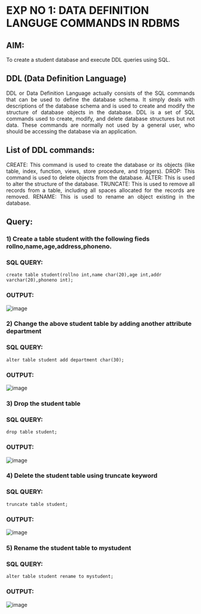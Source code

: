 # EXP NO 1: DATA DEFINITION LANGUGE COMMANDS IN RDBMS

## AIM:
To create a student database and execute DDL queries using SQL.


## DDL (Data Definition Language)
<div align="justify">
DDL or Data Definition Language actually consists of the SQL commands that can be used to define the database schema. It simply deals with descriptions of the database schema and is used to create and modify the structure of database objects in the database. DDL is a set of SQL commands used to create, modify, and delete database structures but not data. These commands are normally not used by a general user, who should be accessing the database via an application.
</div>
 
## List of DDL commands: 
<div align="justify">
CREATE: This command is used to create the database or its objects (like table, index, function, views, store procedure, and triggers).
DROP: This command is used to delete objects from the database.
ALTER: This is used to alter the structure of the database.
TRUNCATE: This is used to remove all records from a table, including all spaces allocated for the records are removed.
RENAME: This is used to rename an object existing in the database.
</div>

## Query:
### 1) Create a table student with the following fieds rollno,name,age,address,phoneno.

### SQL QUERY: 
```
create table student(rollno int,name char(20),age int,addr varchar(20),phoneno int);
```
### OUTPUT:
![image](https://github.com/KameshLeVI/F2_DBMS/assets/120780633/b30dd682-cc9e-4ed4-9610-78662bb8f2bd)


### 2) Change the above student table by adding another attribute department

### SQL QUERY: 
```
alter table student add department char(30);
```
### OUTPUT:
![image](https://github.com/KameshLeVI/F2_DBMS/assets/120780633/3d586e98-2d0f-497f-b8a6-9f49d8f5cf0b)


### 3) Drop the student table
 
### SQL QUERY: 
```
drop table student;
```
### OUTPUT:
![image](https://github.com/KameshLeVI/F2_DBMS/assets/120780633/297f5338-865f-439b-b823-1abdccaea462)


### 4) Delete the student table using truncate keyword

### SQL QUERY: 
```
truncate table student;
```
### OUTPUT:
![image](https://github.com/KameshLeVI/F2_DBMS/assets/120780633/906f5835-dae4-45aa-a692-52079cdc68a6)

### 5) Rename the student table to mystudent

### SQL QUERY: 
```
alter table student rename to mystudent;
```

### OUTPUT:
![image](https://github.com/KameshLeVI/F2_DBMS/assets/120780633/47d08987-1d97-4733-a634-c9d049e1b7e3)
